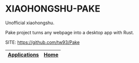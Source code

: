 # XIAOHONGSHU-PAKE

 Unofficial xiaohongshu.
 
 Pake project turns any webpage into a desktop app with Rust.

 SITE: https://github.com/tw93/Pake

 | [Applications](https://portable-linux-apps.github.io/apps.html) | [Home](https://portable-linux-apps.github.io)
 | --- | --- |
